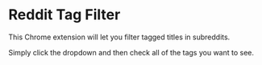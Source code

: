 # Reddit Tag Filter

This Chrome extension will let you filter tagged titles in subreddits.

Simply click the dropdown and then check all of the tags you want to see.
